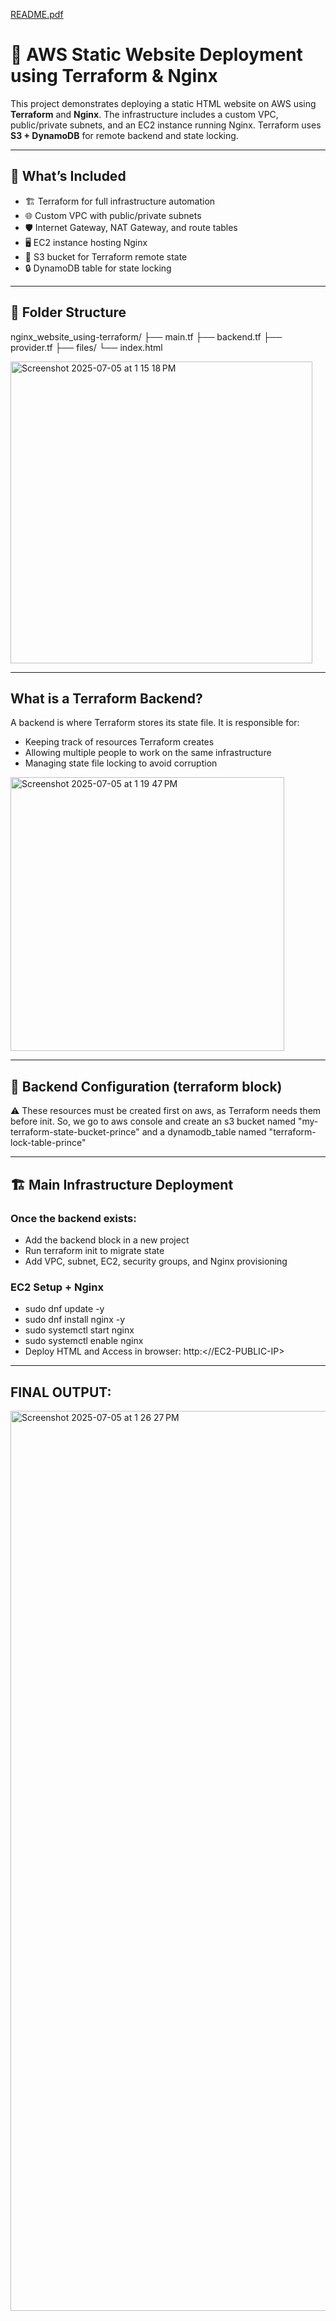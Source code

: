 [README.pdf](https://github.com/user-attachments/files/21073809/README.pdf)

# 🚀 AWS Static Website Deployment using Terraform & Nginx

This project demonstrates deploying a static HTML website on AWS using **Terraform** and **Nginx**. The infrastructure includes a custom VPC, public/private subnets, and an EC2 instance running Nginx. Terraform uses **S3 + DynamoDB** for remote backend and state locking.

---

## 🧱 What’s Included

- 🏗️ Terraform for full infrastructure automation
- 🌐 Custom VPC with public/private subnets
- 🛡️ Internet Gateway, NAT Gateway, and route tables
- 🖥️ EC2 instance hosting Nginx
- 💾 S3 bucket for Terraform remote state
- 🔒 DynamoDB table for state locking

---

## 📂 Folder Structure

nginx_website_using-terraform/
├── main.tf
├── backend.tf
├── provider.tf
├── files/
   └── index.html
   
<img width="483" alt="Screenshot 2025-07-05 at 1 15 18 PM" src="https://github.com/user-attachments/assets/384f0cf0-d009-4045-a630-2a58667908a0" />

---

## What is a Terraform Backend?

A backend is where Terraform stores its state file. It is responsible for:
- Keeping track of resources Terraform creates
- Allowing multiple people to work on the same infrastructure
- Managing state file locking to avoid corruption

<img width="438" alt="Screenshot 2025-07-05 at 1 19 47 PM" src="https://github.com/user-attachments/assets/a26da00a-c39c-449e-8de8-21d466e81eb4" />

---

## 🔁 Backend Configuration (terraform block)

⚠️ These resources must be created first on aws, as Terraform needs them before init. So, we go to aws console and create an s3 bucket named "my-terraform-state-bucket-prince" and a dynamodb_table named "terraform-lock-table-prince"

---

## 🏗️ Main Infrastructure Deployment

### Once the backend exists:
- Add the backend block in a new project
- Run terraform init to migrate state
- Add VPC, subnet, EC2, security groups, and Nginx provisioning

### EC2 Setup + Nginx
- sudo dnf update -y
- sudo dnf install nginx -y
- sudo systemctl start nginx
- sudo systemctl enable nginx
- Deploy HTML and Access in browser: http:<//EC2-PUBLIC-IP>

---

## FINAL OUTPUT: 

<img width="1440" alt="Screenshot 2025-07-05 at 1 26 27 PM" src="https://github.com/user-attachments/assets/b7c88a29-9044-4502-bb61-ef9bd75e7916" />



